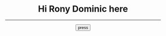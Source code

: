 
<html>
  <head>
    <title>
      Rony Dominic
    </title>
  </head>
  <body>
  <h1><center>
    Hi Rony Dominic here
    </center>
  </h1>
  <hr>
  <center>
    <button> 
      press
    </button>
  </center>
  
    
  </body>
</html>
